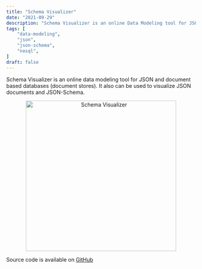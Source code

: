 ```yaml
---
title: "Schema Visualizer"
date: "2021-09-29"
description: "Schema Visualizer is an online Data Modeling tool for JSON Documents and JSON-Schema."
tags: [
    "data-modeling",
    "json",
    "json-schema",
    "nosql",
]
draft: false
---
```


Schema Visualizer is an online data modeling tool for JSON and document based databases (document stores). It also can be used to visualize JSON documents and JSON-Schema.

<!--more-->

<center>
    <img src="/img/schema-visualizer-screenshot.png" alt="Schema Visualizer" width="400"/>
</center>

Source code is available on [GitHub](https://github.com/shamilnabiyev/schema-visualizer)